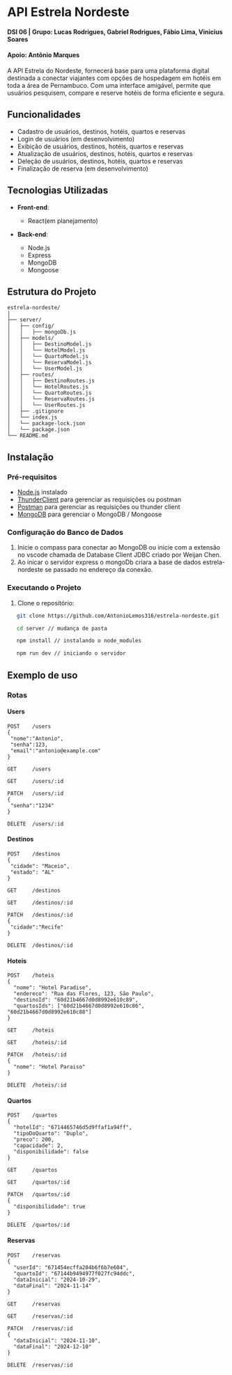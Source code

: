 # API Estrela Nordeste

#### DSI 06 | Grupo: Lucas Rodrigues, Gabriel Rodrigues, Fábio Lima, Vinicius Soares
#### Apoio: Antônio Marques
A API Estrela do Nordeste, fornecerá base para uma plataforma digital destinada a conectar viajantes com opções de hospedagem em hotéis em toda a área de Pernambuco. Com uma interface amigável, permite que usuários pesquisem, compare e reserve hotéis de forma eficiente e segura.

## Funcionalidades

- Cadastro de usuários, destinos, hotéis, quartos e reservas
- Login de usuários (em desenvolvimento)
- Exibição de usuários, destinos, hotéis, quartos e reservas
- Atualização de usuários, destinos, hotéis, quartos e reservas
- Deleção de usuários, destinos, hotéis, quartos e reservas
- Finalização de reserva (em desenvolvimento)

## Tecnologias Utilizadas

- **Front-end**: 
  - React(em planejamento)

- **Back-end**:
  - Node.js
  - Express
  - MongoDB
  - Mongoose

## Estrutura do Projeto
```
estrela-nordeste/
│
├── server/
│   ├── config/
│   │   ├── mongoDb.js
│   ├── models/
│   │   ├── DestinoModel.js
│   │   └── HotelModel.js
│   │   └── QuartoModel.js
│   │   └── ReservaModel.js
│   │   └── UserModel.js
│   ├── routes/
│   │   ├── DestinoRoutes.js
│   │   └── HotelRoutes.js
│   │   └── QuartoRoutes.js
│   │   └── ReservaRoutes.js
│   │   └── UserRoutes.js
│   ├── .gitignore
│   └── index.js
│   └── package-lock.json
│   └── package.json
└── README.md
```

## Instalação

### Pré-requisitos

- [Node.js](https://nodejs.org/) instalado
- [ThunderClient](https://www.thunderclient.com/) para gerenciar as requisições ou postman
- [Postman](https://www.postman.com/downloads/) para gerenciar as requisições ou thunder client
- [MongoDB](https://www.mongodb.com/try/download/community) para gerenciar o MongoDB / Mongoose

### Configuração do Banco de Dados

1. Inicie o compass para conectar ao MongoDB ou inicie com a extensão no vscode chamada de Database Client JDBC criado por Weijan Chen.
2. Ao inicar o servidor express o mongoDb criara a base de dados estrela-nordeste se passado no endereço da conexão.

### Executando o Projeto

1. Clone o repositório:
```bash
   git clone https://github.com/AntonioLemos316/estrela-nordeste.git

   cd server // mudança de pasta

   npm install // instalando o node_modules

   npm run dev // iniciando o servidor
```

## Exemplo de uso

### Rotas

#### Users
```
POST    /users
{
 "nome":"Antonio",
 "senha":123,
 "email":"antonio@example.com"
}

GET     /users

GET     /users/:id

PATCH   /users/:id
{
 "senha":"1234"
}

DELETE  /users/:id
```

#### Destinos
```
POST    /destinos
{
 "cidade": "Maceio",
 "estado": "AL"
}

GET     /destinos

GET     /destinos/:id

PATCH   /destinos/:id
{
 "cidade":"Recife"
}

DELETE  /destinos/:id
```

#### Hoteis
```
POST    /hoteis
{
  "nome": "Hotel Paradise",
  "endereco": "Rua das Flores, 123, São Paulo",
  "destinoId": "60d21b4667d0d8992e610c89",  
  "quartosIds": ["60d21b4667d0d8992e610c86", "60d21b4667d0d8992e610c88"] 
}

GET     /hoteis

GET     /hoteis/:id

PATCH   /hoteis/:id
{
  "nome": "Hotel Paraiso"
}

DELETE  /hoteis/:id
```

#### Quartos
```
POST    /quartos
{
  "hotelId": "6714465746d5d9ffaf1a94ff",  
  "tipoDoQuarto": "Duplo",
  "preco": 200,
  "capacidade": 2,
  "disponibilidade": false
}

GET     /quartos

GET     /quartos/:id

PATCH   /quartos/:id
{
  "disponibilidade": true
}

DELETE  /quartos/:id
```

#### Reservas
```
POST    /reservas
{
  "userId": "671454ecffa204b6f6b7e604",  
  "quartoId": "67144b9494977f027fc94ddc", 
  "dataInicial": "2024-10-29",
  "dataFinal": "2024-11-14"
}

GET     /reservas

GET     /reservas/:id

PATCH   /reservas/:id
{
  "dataInicial": "2024-11-10",
  "dataFinal": "2024-12-10"
}

DELETE  /reservas/:id
